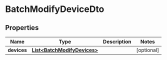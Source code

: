 
# BatchModifyDeviceDto

## Properties
Name | Type | Description | Notes
------------ | ------------- | ------------- | -------------
**devices** | [**List&lt;BatchModifyDevices&gt;**](BatchModifyDevices.md) |  |  [optional]



